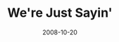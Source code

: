 ---
layout: media
category: media
title: "We're Just Sayin'"
date: 2008-10-20
description: "It's always better to keep your ears open to those around you...than to face the alternative."
video: "https://s3.amazonaws.com/crossroadsvideomessages/hitcar.mp4"
video-poster: "http://s3.amazonaws.com/crossroads-media/images/legacy/content/hitcar-still.jpg"
---